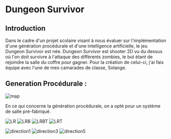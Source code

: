 # Dungeon Survivor

## Introduction

Dans le cadre d'un projet scolaire visant à nous évaluer sur l'implémentation d'une génération procédurale et d'une intelligence artificielle, le jeu Dungeon Survivor est née.
Dungeon Survivor est shooter 2D vu du dessus où l'on doit survivre à l'attaque des différents zombies, le but étant de rejoindre la salle du coffre pour gagner.
Pour la création de celui-ci, j'ai fais équipe avec l'une de mes camarades de classe, Solange.

## Generation Procédurale :

![map](zCallMeZ.github.io/assets/gif/map.gif)

En ce qui concerne la génération procédurale, on a opté pour un système de salle pré-fabriqué. 

![LR](zCallMeZ.github.io/assets/gif/LR.png)
![LRB](zCallMeZ.github.io/assets/gif/LRB.png)
![LRBT](zCallMeZ.github.io/assets/gif/LRBT.png)
![LRT](zCallMeZ.github.io/assets/gif/LRT.png)

![direction1](zCallMeZ.github.io/assets/gif/direction1.png)
![direction3](zCallMeZ.github.io/assets/gif/direction3.png)
![direction5](zCallMeZ.github.io/assets/gif/direction5.png)
